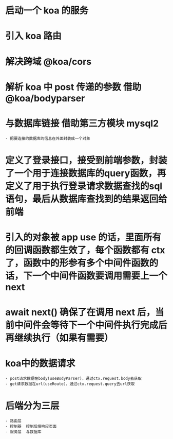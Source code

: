 # 启动一个 koa 的服务

# 引入 koa 路由

# 解决跨域  @koa/cors

# 解析 koa 中 post 传递的参数 借助 @koa/bodyparser 

# 与数据库链接  借助第三方模块  mysql2  
    - 把要连接的数据库的信息在外面封装成一个对象

# 定义了登录接口，接受到前端参数，封装了一个用于连接数据库的query函数，再定义了用于执行登录请求数据查找的sql语句，最后从数据库查找到的结果返回给前端

# 引入的对象被 app use 的话，里面所有的回调函数都生效了，每个函数都有 ctx了，函数中的形参有多个中间件函数的话，下一个中间件函数要调用需要上一个 next

# await next() 确保了在调用 next 后，当前中间件会等待下一个中间件执行完成后再继续执行（如果有需要）

# koa中的数据请求
    - post请求数据在body(useBodyParser)，通过ctx.request.body去获取
    - get请求数据在url(useRoute)，通过ctx.request.query去url获取
# 后端分为三层
    - 路由层  
    - 控制器  控制后端响应页面
    - 服务层  与数据库